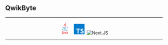 <h2>QwikByte</h2>

---

<div align="center">
    <img src="https://github.com/devicons/devicon/blob/master/icons/java/java-original-wordmark.svg" title="Java" alt="Java" width="40" height="40"/>&nbsp;
    <img src="https://github.com/devicons/devicon/blob/master/icons/typescript/typescript-plain.svg" title="TS" alt="TS" width="35" height="35"/>&nbsp;
    <img src="[https://github.com/devicons/devicon/blob/master/icons/maven/maven-original.svg](https://github.com/devicons/devicon/blob/master/icons/nextjs/nextjs-original.svg)" title="Next.JS" alt="Next.JS" width="35" height="35"/>&nbsp;
</div>

---

